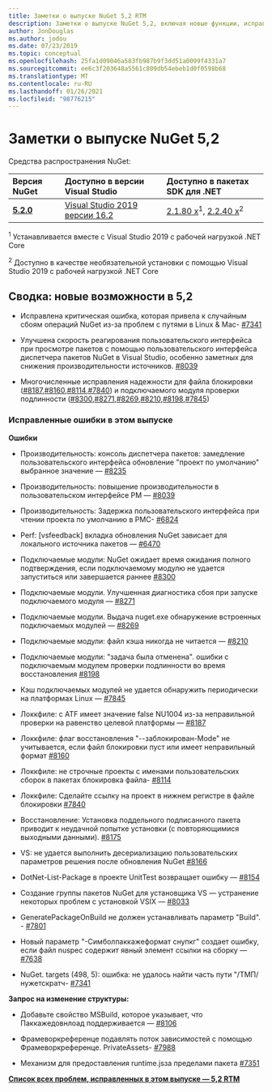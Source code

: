 ```yaml
---
title: Заметки о выпуске NuGet 5,2 RTM
description: Заметки о выпуске NuGet 5,2, включая новые функции, исправления ошибок и DCR.
author: JonDouglas
ms.author: jodou
ms.date: 07/23/2019
ms.topic: conceptual
ms.openlocfilehash: 25fa1d09046a583fb987b9f3dd51a0099f4331a7
ms.sourcegitcommit: ee6c3f203648a5561c809db54ebeb1d0f0598b68
ms.translationtype: MT
ms.contentlocale: ru-RU
ms.lasthandoff: 01/26/2021
ms.locfileid: "98776215"
---
```

# <a name="nuget-52-release-notes"></a>Заметки о выпуске NuGet 5,2

Средства распространения NuGet:

| Версия NuGet | Доступно в версии Visual Studio| Доступно в пакетах SDK для .NET|
|:---|:---|:---|
| [**5.2.0**](https://nuget.org/downloads) | [Visual Studio 2019 версии 16.2](https://visualstudio.microsoft.com/downloads/) | [2.1.80 x](https://dotnet.microsoft.com/download/dotnet-core/2.1)<sup>1</sup>, [2.2.40 x](https://dotnet.microsoft.com/download/dotnet-core/2.2)<sup>2</sup> |

<sup>1</sup> Устанавливается вместе с Visual Studio 2019 с рабочей нагрузкой .NET Core 

<sup>2</sup> Доступно в качестве необязательной установки с помощью Visual Studio 2019 с рабочей нагрузкой .NET Core

## <a name="summary-whats-new-in-52"></a>Сводка: новые возможности в 5,2

* Исправлена критическая ошибка, которая привела к случайным сбоям операций NuGet из-за проблем с путями в Linux & Mac- [#7341](https://github.com/NuGet/Home/issues/7341)

* Улучшена скорость реагирования пользовательского интерфейса при просмотре пакетов с помощью пользовательского интерфейса диспетчера пакетов NuGet в Visual Studio, особенно заметных для снижения производительности источников. [#8039](https://github.com/NuGet/Home/issues/8039)

* Многочисленные исправления надежности для файла блокировки ([#8187](https://github.com/NuGet/Home/issues/8187),[#8160](https://github.com/NuGet/Home/issues/8160),[#8114](https://github.com/NuGet/Home/issues/8114),[#7840](https://github.com/NuGet/Home/issues/7840)) и подключаемого модуля проверки подлинности ([#8300](https://github.com/NuGet/Home/issues/8300),[#8271](https://github.com/NuGet/Home/issues/8271),[#8269](https://github.com/NuGet/Home/issues/8269),[#8210](https://github.com/NuGet/Home/issues/8210),[#8198](https://github.com/NuGet/Home/issues/8198),[#7845](https://github.com/NuGet/Home/issues/7845))

### <a name="issues-fixed-in-this-release"></a>Исправленные ошибки в этом выпуске

**Ошибки**

* Производительность: консоль диспетчера пакетов: замедление пользовательского интерфейса обновление "проект по умолчанию" выбранное значение — [#8235](https://github.com/NuGet/Home/issues/8235)

* Производительность: повышение производительности в пользовательском интерфейсе PM — [#8039](https://github.com/NuGet/Home/issues/8039)

* Производительность: Задержка пользовательского интерфейса при чтении проекта по умолчанию в PMC- [#6824](https://github.com/NuGet/Home/issues/6824)

* Perf: [vsfeedback] вкладка обновления NuGet зависает для локального источника пакетов — [#6470](https://github.com/NuGet/Home/issues/6470)

* Подключаемые модули: NuGet ожидает время ожидания полного подтверждения, если подключаемому модулю не удается запуститься или завершается раннее [#8300](https://github.com/NuGet/Home/issues/8300)

* Подключаемые модули. Улучшенная диагностика сбоя при запуске подключаемого модуля — [#8271](https://github.com/NuGet/Home/issues/8271)

* Подключаемые модули. Выдача nuget.exe обнаружение встроенных подключаемых модулей — [#8269](https://github.com/NuGet/Home/issues/8269)

* Подключаемые модули: файл кэша никогда не читается — [#8210](https://github.com/NuGet/Home/issues/8210)

* Подключаемые модули: "задача была отменена". ошибки с подключаемым модулем проверки подлинности во время восстановления [#8198](https://github.com/NuGet/Home/issues/8198)

* Кэш подключаемых модулей не удается обнаружить периодически на платформах Linux — [#7845](https://github.com/NuGet/Home/issues/7845)

* Локкфиле: с ATF имеет значение false NU1004 из-за неправильной проверки на равенство целевой платформы — [#8187](https://github.com/NuGet/Home/issues/8187)

* Локкфиле: флаг восстановления "--заблокирован-Mode" не учитывается, если файл блокировки пуст или имеет неправильный формат [#8160](https://github.com/NuGet/Home/issues/8160)

* Локкфиле: не строчные проекты с именами пользовательских сборок в пакетах блокировка файла- [#8114](https://github.com/NuGet/Home/issues/8114)

* Локкфиле: Сделайте ссылку на проект в нижнем регистре в файле блокировки [#7840](https://github.com/NuGet/Home/issues/7840)

* Восстановление: Установка поддельного подписанного пакета приводит к неудачной попытке установки (с повторяющимися выходными данными). [#8175](https://github.com/NuGet/Home/issues/8175)

* VS: не удается выполнить десериализацию пользовательских параметров решения после обновления NuGet [#8166](https://github.com/NuGet/Home/issues/8166)

* DotNet-List-Package в проекте UnitTest возвращает ошибку — [#8154](https://github.com/NuGet/Home/issues/8154)

* Создание группы пакетов NuGet для установщика VS — устранение некоторых проблем с установкой VSIX — [#8033](https://github.com/NuGet/Home/issues/8033)

* GeneratePackageOnBuild не должен устанавливать параметр "Build". - [#7801](https://github.com/NuGet/Home/issues/7801)

* Новый параметр "-Симболпаккажеформат снупкг" создает ошибку, если файл nuspec содержит явный элемент ссылки на сборку — [#7638](https://github.com/NuGet/Home/issues/7638)

* NuGet. targets (498, 5): ошибка: не удалось найти часть пути "/ТМП/нужетскратч- [#7341](https://github.com/NuGet/Home/issues/7341)

**Запрос на изменение структуры:**

* Добавьте свойство MSBuild, которое указывает, что Паккажедовнлоад поддерживается — [#8106](https://github.com/NuGet/Home/issues/8106)

* Фрамеворкреференце подавлять поток зависимостей с помощью Фрамеворкреференце. PrivateAssets- [#7988](https://github.com/NuGet/Home/issues/7988)

* Механизм для предоставления runtime.jsза пределами пакета [#7351](https://github.com/NuGet/Home/issues/7351)

**[Список всех проблем, исправленных в этом выпуске — 5,2 RTM](https://github.com/nuget/home/issues?q=is%3Aissue+is%3Aclosed+milestone%3A%225.2")**



